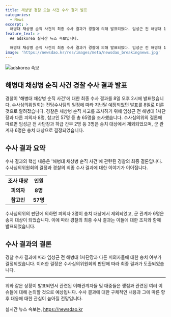 ```yaml
---
title: 채상병 경찰 오늘 사건 수사 결과 발표
categories:
  - News
excerpt: >
  해병대 채상병 순직 사건의 최종 수사 결과가 경찰에 의해 발표되었다. 임성근 전 해병대 1사단장과 다른 피의자들에 대한 조사가 이뤄지고, 송치 대상이 제외된 것으로 알려져 논란이 일고 있다. 이에 대한 경찰의 최종 수사 결과를 기다리는 사람들의 관심이 뜨겁게 이어지고 있다. (150자)
feature_text: >
  ## adskorea 실시간 뉴스 속보입니다.

  해병대 채상병 순직 사건의 최종 수사 결과가 경찰에 의해 발표되었다. 임성근 전 해병대 1사단장과 다른 피의자들에 대한 조사가 이뤄지고, 송치 대상이 제외된 것으로 알려져 논란이 일고 있다. 이에 대한 경찰의 최종 수사 결과를 기다리는 사람들의 관심이 뜨겁게 이어지고 있다. (150자)
image: 'https://newsdao.kr/res/images/meta/newsdao_breakingnews.jpg'
---
```


<p><img src="https://newsdao.kr/res/images/meta/newsdao_breakingnews.jpg" alt="adskorea 속보" /></p>

<h2>해병대 채상병 순직 사건 경찰 수사 결과 발표</h2>

<p data-ke-size="size16">경찰이 '해병대 채상병 순직 사건'에 대한 최종 수사 결과를 8일 오후 2시에 발표했습니다. 수사심의위원회는 전담수사팀의 일정에 따라 지난달 예정되었던 발표를 8일로 미룬 것으로 알려졌습니다. 경찰은 채상병 순직 사고를 조사하기 위해 임성근 전 해병대 1사단장과 다른 피의자 8명, 참고인 57명 등 총 65명을 조사했습니다. 수사심의위의 결론에 따르면 임성근 전 사단장과 하급 간부 2명 등 3명은 송치 대상에서 제외되었으며, 군 관계자 6명은 송치 대상으로 결정되었습니다.</p>

<h2 data-ke-size="size26">수사 결과 요약</h2>

<p data-ke-size="size16">수사 결과의 핵심 내용은 '해병대 채상병 순직 사건'에 관련된 경찰의 최종 결론입니다. 수사심의위원회의 결정과 경찰의 최종 수사 결과에 대한 이야기가 이어집니다.</p>

<table>
  <tr>
    <td style="text-align: center; height: 17px;"><b>조사 대상</b></td>
    <td style="text-align: center; height: 17px;"><b>인원</b></td>
  </tr>
  <tr>
    <td style="text-align: center; height: 17px;"><b>피의자</b></td>
    <td style="text-align: center; height: 17px;"><b>8명</b></td>
  </tr>
  <tr>
    <td style="text-align: center; height: 17px;"><b>참고인</b></td>
    <td style="text-align: center; height: 17px;"><b>57명</b></td>
  </tr>
</table>

<p data-ke-size="size16">수사심의위의 판단에 의하면 피의자 3명이 송치 대상에서 제외되었고, 군 관계자 6명은 송치 대상이 되었습니다. 이에 따라 경찰의 최종 수사 결과는 이들에 대한 조치와 함께 발표되었습니다.</p>

<h2 data-ke-size="size26">수사 결과의 결론</h2>

<p data-ke-size="size16">경찰 수사 결과에 따라 임성근 전 해병대 1사단장과 다른 피의자들에 대한 송치 여부가 결정되었습니다. 이러한 결정은 수사심의위원회의 판단에 따라 최종 결과가 도출되었습니다.</p>

<hr>

<p data-ke-size="size16">위와 같은 상황이 발표되면서 관련된 이해관계자들 및 대중들은 쟁점과 관련된 여러 이슈들에 대해 논의할 것으로 예상됩니다. 수사 결과에 대한 구체적인 내용과 그에 따른 향후 대응에 대한 관심이 높아질 전망입니다.</p>
실시간 뉴스 속보는, <a href="https://newsdao.kr" rel="dofollow">https://newsdao.kr</a>


